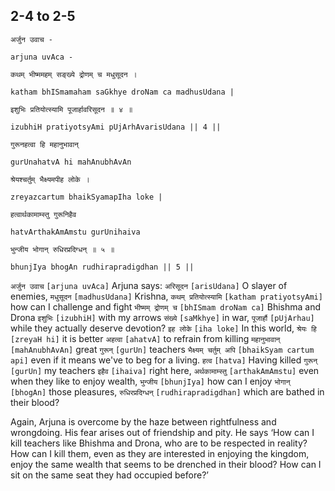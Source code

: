 ## 2-4 to 2-5


```shloka-sa
अर्जुन उवाच -
```
```shloka-sa-hk
arjuna uvAca -
```
```shloka-sa
कथम् भीष्ममहम् सङ्ख्ये द्रोणम् च मधुसूदन ।
```
```shloka-sa-hk
katham bhISmamaham saGkhye droNam ca madhusUdana |
```
```shloka-sa
इशुभिः प्रतियोत्स्यामि पूजार्हावरिसूदन ॥ ४ ॥
```
```shloka-sa-hk
izubhiH pratiyotsyAmi pUjArhAvarisUdana || 4 ||
```

```shloka-sa
गुरूनहत्वा हि महानुभावान्
```
```shloka-sa-hk
gurUnahatvA hi mahAnubhAvAn
```
```shloka-sa
श्रेयश्चर्तुम् भैक्ष्यमपीह लोके ।
```
```shloka-sa-hk
zreyazcartum bhaikSyamapIha loke |
```
```shloka-sa
हत्वार्थकामाम्स्तु गुरूनिहैव
```
```shloka-sa-hk
hatvArthakAmAmstu gurUnihaiva
```
```shloka-sa
भुन्जीय भोगान् रुधिरप्रदिग्धन् ॥ ५ ॥
```
```shloka-sa-hk
bhunjIya bhogAn rudhirapradigdhan || 5 ||
```

`अर्जुन उवाच` `[arjuna uvAca]` Arjuna says: `अरिसूदन` `[arisUdana]` O slayer of enemies, `मधुसूदन` `[madhusUdana]` Krishna, `कथम् प्रतियोत्स्यामि` `[katham pratiyotsyAmi]` how can I challenge and fight `भीष्मम् द्रोणम् च` `[bhISmam droNam ca]` Bhishma and Drona `इशुभिः` `[izubhiH]` with my arrows `संख्ये` `[saMkhye]` in war, `पूजार्हौ` `[pUjArhau]` while they actually deserve devotion?
`इह लोके` `[iha loke]` In this world, `श्रेयः हि` `[zreyaH hi]` it is better `अहत्वा` `[ahatvA]` to refrain from killing `महानुभावान्` `[mahAnubhAvAn]` great `गुरून्` `[gurUn]` teachers `भैक्ष्यम् चर्तुम् अपि` `[bhaikSyam cartum api]` even if it means we've to beg for a living. `हत्व` `[hatva]` Having killed `गुरून्` `[gurUn]` my teachers `इहैव` `[ihaiva]` right here, `अर्थकामाम्स्तु` `[arthakAmAmstu]` even when they like to enjoy wealth, `भुन्जीय` `[bhunjIya]` how can I enjoy `भोगान्` `[bhogAn]` those pleasures, `रुधिरप्रदिग्धन्` `[rudhirapradigdhan]` which are bathed in their blood?

Again, Arjuna is overcome by the haze between rightfulness and wrongdoing. His fear arises out of friendship and pity.
He says ‘How can I kill teachers like Bhishma and Drona, who are to be respected in reality? How can I kill them, even as they are interested in enjoying the kingdom, enjoy the same wealth that seems to be drenched in their blood? How can I sit on the same seat they had occupied before?’

